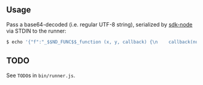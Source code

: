 ## Usage

Pass a base64-decoded (i.e. regular UTF-8 string), serialized by [sdk-node](https://github.com/cloudpipe/sdk-node) via STDIN to the runner:

```bash
$ echo '{"f":"_$$ND_FUNC$$_function (x, y, callback) {\n    callback(null, x + y);\n}","options":{},"args":{"0":2,"1":4,"2":"_$$ND_FUNC$$_function (err, result) {\n  // err == null\n  // result == 6\n}"}}' | node bin/runner.js --result-path /tmp/.result
```

## TODO
See `TODO`s in `bin/runner.js`.
